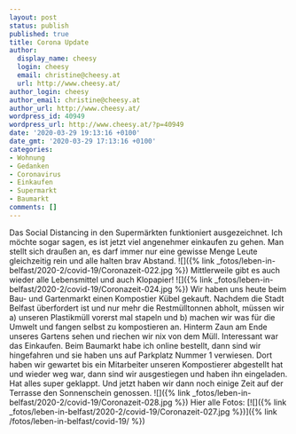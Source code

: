 ```yaml
---
layout: post
status: publish
published: true
title: Corona Update
author:
  display_name: cheesy
  login: cheesy
  email: christine@cheesy.at
  url: http://www.cheesy.at/
author_login: cheesy
author_email: christine@cheesy.at
author_url: http://www.cheesy.at/
wordpress_id: 40949
wordpress_url: http://www.cheesy.at/?p=40949
date: '2020-03-29 19:13:16 +0100'
date_gmt: '2020-03-29 17:13:16 +0100'
categories:
- Wohnung
- Gedanken
- Coronavirus
- Einkaufen
- Supermarkt
- Baumarkt
comments: []
---
```

Das Social Distancing in den Supermärkten funktioniert ausgezeichnet. Ich möchte sogar sagen, es ist jetzt viel angenehmer einkaufen zu gehen. Man stellt sich draußen an, es darf immer nur eine gewisse Menge Leute gleichzeitig rein und alle halten brav Abstand.
![]({% link _fotos/leben-in-belfast/2020-2/covid-19/Coronazeit-022.jpg %})
Mittlerweile gibt es auch wieder alle Lebensmittel und auch Klopapier!
![]({% link _fotos/leben-in-belfast/2020-2/covid-19/Coronazeit-024.jpg %})
Wir haben uns heute beim Bau- und Gartenmarkt einen Kompostier Kübel gekauft. Nachdem die Stadt Belfast überfordert ist und nur mehr die Restmülltonnen abholt, müssen wir a) unseren Plastikmüll vorerst mal stapeln und b) machen wir was für die Umwelt und fangen selbst zu kompostieren an. Hinterm Zaun am Ende unseres Gartens sehen und riechen wir nix von dem Müll.
Interessant war das Einkaufen. Beim Baumarkt habe ich online bestellt, dann sind wir hingefahren und sie haben uns auf Parkplatz Nummer 1 verwiesen. Dort haben wir gewartet bis ein Mitarbeiter unseren Kompostierer abgestellt hat und wieder weg war, dann sind wir ausgestiegen und haben ihn eingeladen. Hat alles super geklappt.
Und jetzt haben wir dann noch einige Zeit auf der Terrasse den Sonnenschein genossen.
![]({% link _fotos/leben-in-belfast/2020-2/covid-19/Coronazeit-028.jpg %})
Hier alle Fotos:
[![]({% link _fotos/leben-in-belfast/2020-2/covid-19/Coronazeit-027.jpg %})]({% link /fotos/leben-in-belfast/covid-19/ %})
